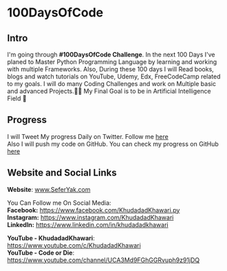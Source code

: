 # 100DaysOfCode
## Intro
I'm going through **#100DaysOfCode Challenge**. In the next 100 Days I've planed to Master Python Programming Language by learning and working with multiple Frameworks. Also, During these 100 days I will Read books, blogs and watch tutorials on YouTube, Udemy, Edx, FreeCodeCamp related to my goals.
I will do many Coding Challenges and work on Multiple basic and advanced Projects.👨‍💻
My Final Goal is to be in Artificial Intelligence  Field 🤖

## Progress
I will Tweet My progress Daily on Twitter.
Follow me [here](https://twitter.com/khudadadkhawari) <br/>
Also I will push my code on GitHub.
You can check my progress on GitHub [here](https://github.com/KhudadadKhawari/100-days-of-code/log.md)

## Website and Social Links
**Website**:
www.SeferYak.com

You Can Follow me On Social Media:<br>
**Facebook:** https://www.facebook.com/KhudadadKhawari.py <br>
**Instagram:** https://www.instagram.com/KhudadadKhawari <br>
**LinkedIn:** https://www.linkedin.com/in/khudadadkhawari <br>

**YouTube - KhudadadKhawari**:
https://www.youtube.com/c/KhudadadKhawari <br>
**YouTube - Code or Die**: https://www.youtube.com/channel/UCA3Md9FGhGGRvuph9z91jDQ <br>
